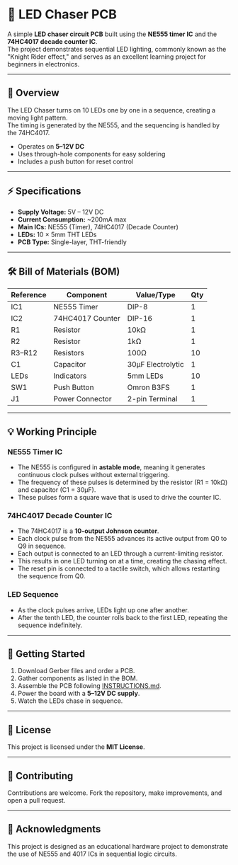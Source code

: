 # 🔆 LED Chaser PCB

A simple **LED chaser circuit PCB** built using the **NE555 timer IC** and the **74HC4017 decade counter IC**.  
The project demonstrates sequential LED lighting, commonly known as the "Knight Rider effect," and serves as an excellent learning project for beginners in electronics.

---

## 📖 Overview
The LED Chaser turns on 10 LEDs one by one in a sequence, creating a moving light pattern.  
The timing is generated by the NE555, and the sequencing is handled by the 74HC4017.

- Operates on **5–12V DC**  
- Uses through-hole components for easy soldering  
- Includes a push button for reset control  

---

## ⚡ Specifications
- **Supply Voltage:** 5V – 12V DC  
- **Current Consumption:** ~200mA max  
- **Main ICs:** NE555 (Timer), 74HC4017 (Decade Counter)  
- **LEDs:** 10 × 5mm THT LEDs  
- **PCB Type:** Single-layer, THT-friendly  

---

## 🛠️ Bill of Materials (BOM)

| Reference | Component  | Value/Type       | Qty |
|-----------|------------|------------------|-----|
| IC1       | NE555 Timer | DIP-8           | 1 |
| IC2       | 74HC4017 Counter | DIP-16    | 1 |
| R1        | Resistor   | 10kΩ             | 1 |
| R2        | Resistor   | 1kΩ              | 1 |
| R3–R12    | Resistors  | 100Ω             | 10 |
| C1        | Capacitor  | 30µF Electrolytic | 1 |
| LEDs      | Indicators | 5mm LEDs         | 10 |
| SW1       | Push Button | Omron B3FS      | 1 |
| J1        | Power Connector | 2-pin Terminal | 1 |

---

## 💡 Working Principle

### NE555 Timer IC
- The NE555 is configured in **astable mode**, meaning it generates continuous clock pulses without external triggering.  
- The frequency of these pulses is determined by the resistor (R1 = 10kΩ) and capacitor (C1 = 30µF).  
- These pulses form a square wave that is used to drive the counter IC.  

### 74HC4017 Decade Counter IC
- The 74HC4017 is a **10-output Johnson counter**.  
- Each clock pulse from the NE555 advances its active output from Q0 to Q9 in sequence.  
- Each output is connected to an LED through a current-limiting resistor.  
- This results in one LED turning on at a time, creating the chasing effect.  
- The reset pin is connected to a tactile switch, which allows restarting the sequence from Q0.  

### LED Sequence
- As the clock pulses arrive, LEDs light up one after another.  
- After the tenth LED, the counter rolls back to the first LED, repeating the sequence indefinitely.  

---

## 🚀 Getting Started
1. Download Gerber files and order a PCB.  
2. Gather components as listed in the BOM.  
3. Assemble the PCB following [INSTRUCTIONS.md](INSTRUCTIONS.md).  
4. Power the board with a **5–12V DC supply**.  
5. Watch the LEDs chase in sequence.  

---

## 📜 License
This project is licensed under the **MIT License**.  

---

## 🤝 Contributing
Contributions are welcome. Fork the repository, make improvements, and open a pull request.  

---

## 🌟 Acknowledgments
This project is designed as an educational hardware project to demonstrate the use of NE555 and 4017 ICs in sequential logic circuits.  

